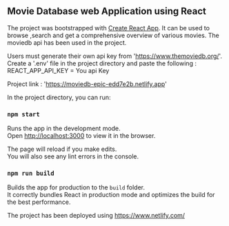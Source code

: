 ## Movie Database web Application using React

The project was bootstrapped with [Create React App](https://github.com/facebook/create-react-app). It can be used to browse ,search and get a comprehensive overview of various movies. The moviedb api has been used in the project. 

Users must generate their own api key from 'https://www.themoviedb.org/'. \
Create a '.env' file in the project directory and paste the following : \
REACT_APP_API_KEY = You api Key

Project link : 'https://moviedb-epic-edd7e2b.netlify.app'

In the project directory, you can run:
### `npm start`

Runs the app in the development mode.\
Open [http://localhost:3000](http://localhost:3000) to view it in the browser.

The page will reload if you make edits.\
You will also see any lint errors in the console.

### `npm run build`

Builds the app for production to the `build` folder.\
It correctly bundles React in production mode and optimizes the build for the best performance.

The project has been deployed using https://www.netlify.com/

